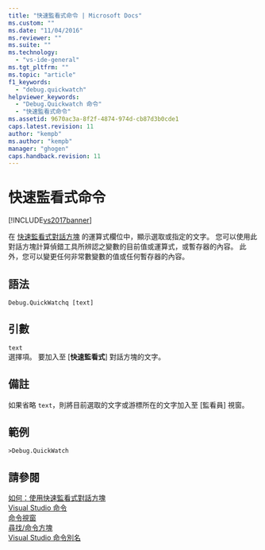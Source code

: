 ```yaml
---
title: "快速監看式命令 | Microsoft Docs"
ms.custom: ""
ms.date: "11/04/2016"
ms.reviewer: ""
ms.suite: ""
ms.technology: 
  - "vs-ide-general"
ms.tgt_pltfrm: ""
ms.topic: "article"
f1_keywords: 
  - "debug.quickwatch"
helpviewer_keywords: 
  - "Debug.Quickwatch 命令"
  - "快速監看式命令"
ms.assetid: 9670ac3a-8f2f-4874-974d-cb87d3b0cde1
caps.latest.revision: 11
author: "kempb"
ms.author: "kempb"
manager: "ghogen"
caps.handback.revision: 11
---
```

# 快速監看式命令
[!INCLUDE[vs2017banner](../../code-quality/includes/vs2017banner.md)]

在 [快速監看式對話方塊](../Topic/How%20to:%20Use%20the%20QuickWatch%20Dialog%20Box.md) 的運算式欄位中，顯示選取或指定的文字。  您可以使用此對話方塊計算偵錯工具所辨認之變數的目前值或運算式，或暫存器的內容。  此外，您可以變更任何非常數變數的值或任何暫存器的內容。  
  
## 語法  
  
```  
Debug.QuickWatchq [text]  
```  
  
## 引數  
 `text`  
 選擇項。  要加入至 \[**快速監看式**\] 對話方塊的文字。  
  
## 備註  
 如果省略 `text`，則將目前選取的文字或游標所在的文字加入至 \[監看員\] 視窗。  
  
## 範例  
  
```  
>Debug.QuickWatch  
```  
  
## 請參閱  
 [如何：使用快速監看式對話方塊](../Topic/How%20to:%20Use%20the%20QuickWatch%20Dialog%20Box.md)   
 [Visual Studio 命令](../../ide/reference/visual-studio-commands.md)   
 [命令視窗](../../ide/reference/command-window.md)   
 [尋找\/命令方塊](../../ide/find-command-box.md)   
 [Visual Studio 命令別名](../../ide/reference/visual-studio-command-aliases.md)